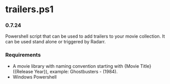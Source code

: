 # trailers.ps1
### 0.7.24
Powershell script that can be used to add trailers to your movie collection.  It can be used stand alone or triggered by Radarr.

### Requirements
- A movie library with naming convention starting with {Movie Title} ({Release Year}), example: Ghostbusters - (1984).
- Windows Powershell
